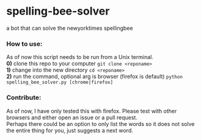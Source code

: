 # spelling-bee-solver
a bot that can solve the newyorktimes spellingbee

### How to use:
As of now this script needs to be run from a Unix terminal.  \
**0)** clone this repo to your computer `git clone <reponame>` \
**1)** change into the new directory `cd <reponame>` \
**2)** run the command, optional arg is browser (firefox is default) `python spelling_bee_solver.py [chrome|firefox]` 

### Contribute:
As of now, I have only tested this with firefox. Please test with other browsers and either open an issue or a pull request. \
Perhaps there could be an option to only list the words so it does not solve the entire thing for you, just suggests a next word.
